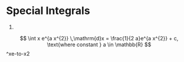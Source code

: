 # Special Integrals

1)
$$
\int x e^{a x^{2}} \,\mathrm{d}x = \frac{1}{2 a}e^{a x^{2}} + c, 
\text{where constant } a \in \mathbb{R}
$$
^xe-to-x2
